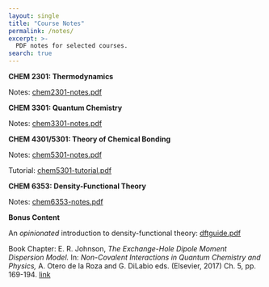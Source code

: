 ```yaml
---
layout: single
title: "Course Notes"
permalink: /notes/
excerpt: >-
  PDF notes for selected courses.
search: true
---
```


**CHEM 2301: Thermodynamics**

Notes: [chem2301-notes.pdf](/downloads/chem2301-notes.pdf)


**CHEM 3301: Quantum Chemistry**

Notes: [chem3301-notes.pdf](/downloads/chem3301-notes.pdf)


**CHEM 4301/5301: Theory of Chemical Bonding**

Notes: [chem5301-notes.pdf](/downloads/chem5301-notes.pdf)

Tutorial: [chem5301-tutorial.pdf](/downloads/chem5301-tutorial.pdf)


**CHEM 6353: Density-Functional Theory**

Notes: [chem6353-notes.pdf](/downloads/chem6353-notes-short.pdf)


**Bonus Content**

An *opinionated* introduction to density-functional theory:
[dftguide.pdf](/downloads/dftguide.pdf)

Book Chapter: E. R. Johnson, *The Exchange-Hole Dipole Moment Dispersion Model.* In: *Non-Covalent Interactions in Quantum Chemistry and Physics,* A. Otero de la Roza and G. DiLabio eds. (Elsevier, 2017) Ch. 5, pp. 169-194. [link](https://doi.org/10.1016/B978-0-12-809835-6.00006-2)

